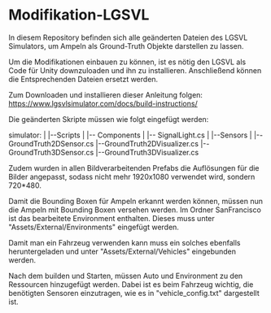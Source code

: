 # Modifikation-LGSVL
In diesem Repository befinden sich alle geänderten Dateien des LGSVL Simulators, um Ampeln als Ground-Truth Objekte darstellen zu lassen. 

Um die Modifikationen einbauen zu können, ist es nötig den LGSVL als Code für Unity downzuloaden und ihn zu installieren. Anschließend können die Entsprechenden Dateien ersetzt werden.

Zum Downloaden und installieren dieser Anleitung folgen:
https://www.lgsvlsimulator.com/docs/build-instructions/

Die geänderten Skripte müssen wie folgt eingefügt werden:

simulator:
  |
  |--Scripts
        |
        |-- Components
              |
              |-- SignalLight.cs
        |
        |--Sensors
            |
            |--GroundTruth2DSensor.cs
            |--GroundTruth2DVisualizer.cs
            |--GroundTruth3DSensor.cs
            |--GroundTruth3DVisualizer.cs

Zudem wurden in allen Bildverarbeitenden Prefabs die Auflösungen für die Bilder angepasst, sodass nicht mehr 1920x1080 verwendet wird, sondern 720*480.

Damit die Bounding Boxen für Ampeln erkannt werden können, müssen nun die Ampeln mit Bounding Boxen versehen werden. Im Ordner SanFrancisco ist das bearbeitete Environment enthalten. Dieses muss unter "Assets/External/Environments" eingefügt werden. 

Damit man ein Fahrzeug verwenden kann muss ein solches ebenfalls heruntergeladen und unter "Assets/External/Vehicles" eingebunden werden. 

Nach dem builden und Starten, müssen Auto und Environment zu den Ressourcen hinzugefügt werden. Dabei ist es beim Fahrzeug wichtig, die benötigten Sensoren einzutragen, wie es in "vehicle_config.txt" dargestellt ist.
